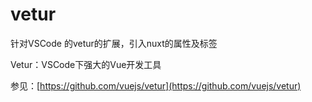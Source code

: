 # vetur

针对VSCode 的vetur的扩展，引入nuxt的属性及标签

Vetur：VSCode下强大的Vue开发工具

参见：[https://github.com/vuejs/vetur](https://github.com/vuejs/vetur)

